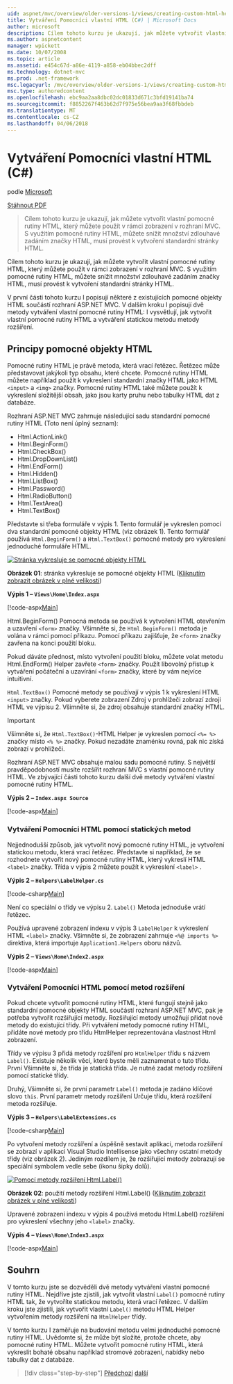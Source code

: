 ```yaml
---
uid: aspnet/mvc/overview/older-versions-1/views/creating-custom-html-helpers-cs
title: Vytváření Pomocníci vlastní HTML (C#) | Microsoft Docs
author: microsoft
description: Cílem tohoto kurzu je ukazují, jak můžete vytvořit vlastní pomocné rutiny HTML, který můžete použít v rámci zobrazení v rozhraní MVC. Díky pomocné rutiny HTML...
ms.author: aspnetcontent
manager: wpickett
ms.date: 10/07/2008
ms.topic: article
ms.assetid: e454c67d-a86e-4119-a858-eb04bbec2dff
ms.technology: dotnet-mvc
ms.prod: .net-framework
msc.legacyurl: /mvc/overview/older-versions-1/views/creating-custom-html-helpers-cs
msc.type: authoredcontent
ms.openlocfilehash: ebc9aa2aa8dbc02dc01833d671c3bfd19141ba74
ms.sourcegitcommit: f8852267f463b62d7f975e56bea9aa3f68fbbdeb
ms.translationtype: MT
ms.contentlocale: cs-CZ
ms.lasthandoff: 04/06/2018
---
```

<a name="creating-custom-html-helpers-c"></a>Vytváření Pomocníci vlastní HTML (C#)
====================
podle [Microsoft](https://github.com/microsoft)

[Stáhnout PDF](http://download.microsoft.com/download/1/1/f/11f721aa-d749-4ed7-bb89-a681b68894e6/ASPNET_MVC_Tutorial_9_CS.pdf)

> Cílem tohoto kurzu je ukazují, jak můžete vytvořit vlastní pomocné rutiny HTML, který můžete použít v rámci zobrazení v rozhraní MVC. S využitím pomocné rutiny HTML, můžete snížit množství zdlouhavé zadáním značky HTML, musí provést k vytvoření standardní stránky HTML.


Cílem tohoto kurzu je ukazují, jak můžete vytvořit vlastní pomocné rutiny HTML, který můžete použít v rámci zobrazení v rozhraní MVC. S využitím pomocné rutiny HTML, můžete snížit množství zdlouhavé zadáním značky HTML, musí provést k vytvoření standardní stránky HTML.

V první části tohoto kurzu I popisují některé z existujících pomocné objekty HTML součástí rozhraní ASP.NET MVC. V dalším kroku I popisují dvě metody vytváření vlastní pomocné rutiny HTML: I vysvětlují, jak vytvořit vlastní pomocné rutiny HTML a vytváření statickou metodu metody rozšíření.

## <a name="understanding-html-helpers"></a>Principy pomocné objekty HTML

Pomocné rutiny HTML je právě metoda, která vrací řetězec. Řetězec může představovat jakýkoli typ obsahu, které chcete. Pomocné rutiny HTML můžete například použít k vykreslení standardní značky HTML jako HTML `<input>` a `<img>` značky. Pomocné rutiny HTML také můžete použít k vykreslení složitější obsah, jako jsou karty pruhu nebo tabulky HTML dat z databáze.

Rozhraní ASP.NET MVC zahrnuje následující sadu standardní pomocné rutiny HTML (Toto není úplný seznam):

- Html.ActionLink()
- Html.BeginForm()
- Html.CheckBox()
- Html.DropDownList()
- Html.EndForm()
- Html.Hidden()
- Html.ListBox()
- Html.Password()
- Html.RadioButton()
- Html.TextArea()
- Html.TextBox()

Představte si třeba formuláře v výpis 1. Tento formulář je vykreslen pomocí dva standardní pomocné objekty HTML (viz obrázek 1). Tento formulář používá `Html.BeginForm()` a `Html.TextBox()` pomocné metody pro vykreslení jednoduché formuláře HTML.


[![Stránka vykresluje se pomocné objekty HTML](creating-custom-html-helpers-cs/_static/image2.png)](creating-custom-html-helpers-cs/_static/image1.png)

**Obrázek 01**: stránka vykresluje se pomocné objekty HTML ([Kliknutím zobrazit obrázek v plné velikosti](creating-custom-html-helpers-cs/_static/image3.png))


**Výpis 1 – `Views\Home\Index.aspx`**

[!code-aspx[Main](creating-custom-html-helpers-cs/samples/sample1.aspx)]

Html.BeginForm() Pomocná metoda se používá k vytvoření HTML otevřením a uzavření `<form>` značky. Všimněte si, že `Html.BeginForm()` metoda je volána v rámci pomocí příkazu. Pomocí příkazu zajišťuje, že `<form>` značky zavřena na konci použití bloku.

Pokud dáváte přednost, místo vytvoření použití bloku, můžete volat metodu Html.EndForm() Helper zavřete `<form>` značky. Použít libovolný přístup k vytváření počáteční a uzavírání `<form>` značky, které by vám nejvíce intuitivní.

`Html.TextBox()` Pomocné metody se používají v výpis 1 k vykreslení HTML `<input>` značky. Pokud vyberete zobrazení Zdroj v prohlížeči zobrazí zdroji HTML ve výpisu 2. Všimněte si, že zdroj obsahuje standardní značky HTML.

> [!IMPORTANT]
> Všimněte si, že `Html.TextBox()`-HTML Helper je vykreslen pomocí `<%= %>` značky místo `<% %>` značky. Pokud nezadáte znaménku rovná, pak nic získá zobrazí v prohlížeči.

Rozhraní ASP.NET MVC obsahuje malou sadu pomocné rutiny. S největší pravděpodobností musíte rozšířit rozhraní MVC s vlastní pomocné rutiny HTML. Ve zbývající části tohoto kurzu další dvě metody vytváření vlastní pomocné rutiny HTML.

**Výpis 2 – `Index.aspx Source`**

[!code-aspx[Main](creating-custom-html-helpers-cs/samples/sample2.aspx)]

### <a name="creating-html-helpers-with-static-methods"></a>Vytváření Pomocníci HTML pomocí statických metod

Nejjednodušší způsob, jak vytvořit nový pomocné rutiny HTML, je vytvoření statickou metodu, která vrací řetězec. Představte si například, že se rozhodnete vytvořit nový pomocné rutiny HTML, který vykreslí HTML `<label>` značky. Třída v výpis 2 můžete použít k vykreslení `<label>` .

**Výpis 2 – `Helpers\LabelHelper.cs`**

[!code-csharp[Main](creating-custom-html-helpers-cs/samples/sample3.cs)]

Není co speciální o třídy ve výpisu 2. `Label()` Metoda jednoduše vrátí řetězec.

Používá upravené zobrazení indexu v výpis 3 `LabelHelper` k vykreslení HTML `<label>` značky. Všimněte si, že zobrazení zahrnuje `<%@ imports %>` direktiva, která importuje `Application1.Helpers` oboru názvů.

**Výpis 2 – `Views\Home\Index2.aspx`**

[!code-aspx[Main](creating-custom-html-helpers-cs/samples/sample4.aspx)]

### <a name="creating-html-helpers-with-extension-methods"></a>Vytváření Pomocníci HTML pomocí metod rozšíření

Pokud chcete vytvořit pomocné rutiny HTML, které fungují stejně jako standardní pomocné objekty HTML součástí rozhraní ASP.NET MVC, pak je potřeba vytvořit rozšiřující metody. Rozšiřující metody umožňují přidat nové metody do existující třídy. Při vytváření metody pomocné rutiny HTML, přidáte nové metody pro třídu HtmlHelper reprezentována vlastnost Html zobrazení.

Třídy ve výpisu 3 přidá metody rozšíření pro `HtmlHelper` třídu s názvem `Label()`. Existuje několik věcí, které byste měli zaznamenat o tuto třídu. První Všimněte si, že třída je statická třída. Je nutné zadat metody rozšíření pomocí statické třídy.

Druhý, Všimněte si, že první parametr `Label()` metoda je zadáno klíčové slovo `this`. První parametr metody rozšíření Určuje třídu, která rozšíření metoda rozšiřuje.

**Výpis 3 – `Helpers\LabelExtensions.cs`**

[!code-csharp[Main](creating-custom-html-helpers-cs/samples/sample5.cs)]

Po vytvoření metody rozšíření a úspěšně sestavit aplikaci, metoda rozšíření se zobrazí v aplikaci Visual Studio Intellisense jako všechny ostatní metody třídy (viz obrázek 2). Jediným rozdílem je, že rozšiřující metody zobrazují se speciální symbolem vedle sebe (ikonu šipky dolů).


[![Pomocí metody rozšíření Html.Label()](creating-custom-html-helpers-cs/_static/image5.png)](creating-custom-html-helpers-cs/_static/image4.png)

**Obrázek 02**: použití metody rozšíření Html.Label() ([Kliknutím zobrazit obrázek v plné velikosti](creating-custom-html-helpers-cs/_static/image6.png))


Upravené zobrazení indexu v výpis 4 používá metodu Html.Label() rozšíření pro vykreslení všechny jeho `<label>` značky.

**Výpis 4 – `Views\Home\Index3.aspx`**

[!code-aspx[Main](creating-custom-html-helpers-cs/samples/sample6.aspx)]

## <a name="summary"></a>Souhrn

V tomto kurzu jste se dozvěděli dvě metody vytváření vlastní pomocné rutiny HTML. Nejdříve jste zjistili, jak vytvořit vlastní `Label()` pomocné rutiny HTML tak, že vytvoříte statickou metodu, která vrací řetězec. V dalším kroku jste zjistili, jak vytvořit vlastní `Label()` metodu HTML Helper vytvořením metody rozšíření na `HtmlHelper` třídy.

V tomto kurzu I zaměřuje na budování metodu velmi jednoduché pomocné rutiny HTML. Uvědomte si, že může být složité, protože chcete, aby pomocné rutiny HTML. Můžete vytvořit pomocné rutiny HTML, která vykreslit bohaté obsahu například stromové zobrazení, nabídky nebo tabulky dat z databáze.

> [!div class="step-by-step"]
> [Předchozí](asp-net-mvc-views-overview-cs.md)
> [další](using-the-tagbuilder-class-to-build-html-helpers-cs.md)

